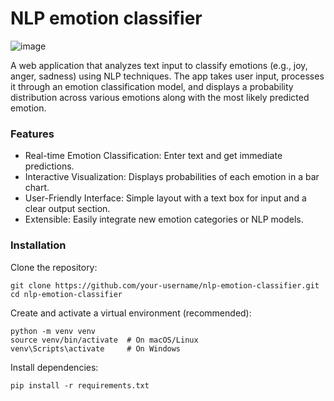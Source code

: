 # NLP emotion classifier
![image](https://github.com/user-attachments/assets/0acffe96-e3e0-41b3-a9cd-6b5846e94b85)

A web application that analyzes text input to classify emotions (e.g., joy, anger, sadness) using NLP techniques. The app takes user input, processes it through an emotion classification model, and displays a probability distribution across various emotions along with the most likely predicted emotion.

### Features
- Real-time Emotion Classification: Enter text and get immediate predictions.
- Interactive Visualization: Displays probabilities of each emotion in a bar chart.
- User-Friendly Interface: Simple layout with a text box for input and a clear output section.
- Extensible: Easily integrate new emotion categories or NLP models.

### Installation
Clone the repository:
```
git clone https://github.com/your-username/nlp-emotion-classifier.git
cd nlp-emotion-classifier
```
Create and activate a virtual environment (recommended):
```
python -m venv venv
source venv/bin/activate  # On macOS/Linux
venv\Scripts\activate     # On Windows
```
Install dependencies:
```
pip install -r requirements.txt
```
